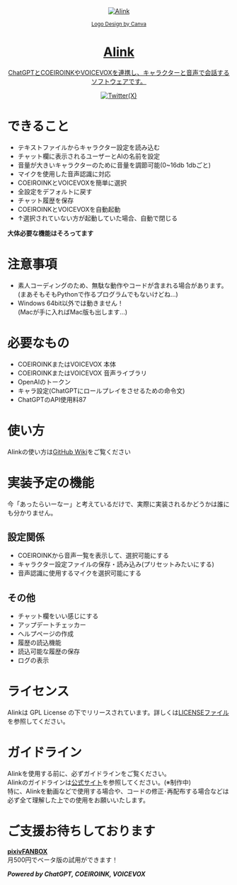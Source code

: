 <div align="center">
  <a href="https://github.com/tomakura/AIink">
    <img alt="AIink" src="https://github.com/tomakura-aren/Aiink/assets/38022277/8023c695-581e-4a9f-ac28-7adc22151a58"
  </a>
  <p><small>Logo Design by Canva</small></p>
</div>
<div align="center">
  <h1>AIink</h1>
  <p>ChatGPTとCOEIROINKやVOICEVOXを連携し、キャラクターと音声で会話するソフトウェアです。</p>
</div>
<div align="center">
  <a href="https://twitter.com/tomakurach">
    <img alt="Twitter(X)" src="https://img.shields.io/twitter/follow/tomakurach">
  </a>
</div>





# できること
- テキストファイルからキャラクター設定を読み込む
- チャット欄に表示されるユーザーとAIの名前を設定
- 音量が大きいキャラクターのために音量を調節可能(0~16db 1dbごと)
- マイクを使用した音声認識に対応
- COEIROINKとVOICEVOXを簡単に選択
- 全設定をデフォルトに戻す
- チャット履歴を保存
- COEIROINKとVOICEVOXを自動起動
- ↑選択されていない方が起動していた場合、自動で閉じる


**大体必要な機能はそろってます**

# 注意事項
- 素人コーディングのため、無駄な動作やコードが含まれる場合があります。<br>(まあそもそもPythonで作るプログラムでもないけどね...)
- Windows 64bit以外では動きません！<br>(Macが手に入ればMac版も出します...)

# 必要なもの
- COEIROINKまたはVOICEVOX 本体
- COEIROINKまたはVOICEVOX 音声ライブラリ
- OpenAIのトークン
- キャラ設定(ChatGPTにロールプレイをさせるための命令文)
- ChatGPTのAPI使用料87

# 使い方
AIinkの使い方は[GitHub Wiki](https://github.com/tomakura-aren/Aiink/wiki)をご覧ください

# 実装予定の機能
今「あったらいーなー」と考えているだけで、実際に実装されるかどうかは誰にも分かりません。
## 設定関係
- COEIROINKから音声一覧を表示して、選択可能にする
- キャラクター設定ファイルの保存・読み込み(プリセットみたいにする)
- 音声認識に使用するマイクを選択可能にする
## その他
- チャット欄をいい感じにする
- アップデートチェッカー
- ヘルプページの作成
- 履歴の読込機能
- 読込可能な履歴の保存
- ログの表示

# ライセンス
AIinkは GPL License の下でリリースされています。詳しくは[LICENSEファイル](https://github.com/tomakura-aren/Aiink/blob/main/LICENSE)を参照してください。

# ガイドライン
AIinkを使用する前に、必ずガイドラインをご覧ください。<br>AIinkのガイドラインは[公式サイト](https://tomakura.com/aiink/guidelines)を参照してください。(※制作中)<br>特に、AIinkを動画などで使用する場合や、コードの修正･再配布する場合などは必ず全て理解した上での使用をお願いいたします。

# ご支援お待ちしております
**[pixivFANBOX](https://tomakura.fanbox.cc/)**
<br>月500円でベータ版の試用ができます！

**_Powered by ChatGPT, COEIROINK, VOICEVOX_**

